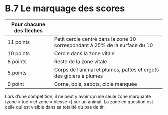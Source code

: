 # B.7 Le marquage des scores

| Pour chacune des flèches |                                                              |
| ------------------------ | ------------------------------------------------------------ |
| 11 points                | Petit cercle centré dans la zone 10 correspondant à 25% de la surface du 10 |
| 10 points                | Cercle dans la zone vitale                                   |
| 8 points                 | Reste de la zone vitale                                      |
| 5 points                 | Corps de l’animal et plumes, pattes et ergots des gibiers à plumes |
| 0 point                  | Corne, bois, sabots, cible manquée                           |

Lors d’une compétition, il ne peut y avoir qu’une seule zone marquante (zone « tué » et zone « blessé ») sur un animal. La zone en question est celle qui est visible dans sa totalité du pas de tir.

